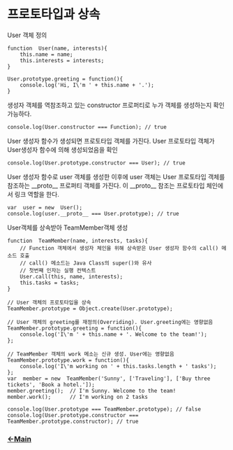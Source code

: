 # 프로토타입과 상속

 User 객체 정의
```
function  User(name, interests){
	this.name = name;
	this.interests = interests;
}

User.prototype.greeting = function(){
	console.log('Hi, I\'m ' + this.name + '.');
}
```

생성자 객체를 역참조하고 있는 constructor 프로퍼티로 누가 객체를 생성하는지 확인 가능하다.
```
console.log(User.constructor === Function); // true
```

User 생성자 함수가 생성되면 프로토타입 객체를 가진다.
User 프로토타입 객체가 User생성자 함수에 의해 생성되었음을 확인
```
console.log(User.prototype.constructor === User); // true
```

User 생성자 함수로 user 객체를 생성한 이후에 user 객체는 User 프로토타입 객체를 참조하는 \_\_proto__ 프로퍼티 객체를 가진다.
 이 \_\_proto__ 참조는 프로토타입 체인에서 링크 역할을 한다.
```
var  user = new  User();
console.log(user.__proto__ === User.prototype); // true
```
User객체를 상속받아 TeamMember객체 생성
```
function  TeamMember(name, interests, tasks){
	// Function 객체에서 생성자 체인을 위해 상속받은 User 생성자 함수의 call() 메소드 호출
	// call() 메소드는 Java Class의 super()와 유사
	// 첫번째 인자는 실행 컨텍스트
	User.call(this, name, interests);
	this.tasks = tasks;
}
  
// User 객체의 프로토타입을 상속
TeamMember.prototype = Object.create(User.prototype);

// User 객체의 greeting를 재정의(Overriding). User.greeting에는 영향없음
TeamMember.prototype.greeting = function(){
	console.log('I\'m ' + this.name + '. Welcome to the team!');
};

// TeamMember 객체의 work 메소는 신규 생성. User에는 영향없음
TeamMember.prototype.work = function(){
	console.log('I\'m working on ' + this.tasks.length + ' tasks');
};
var  member = new  TeamMember('Sunny', ['Traveling'], ['Buy three tickets', 'Book a hotel.']);
member.greeting();  // I'm Sunny. Welcome to the team!
member.work();      // I'm working on 2 tasks

console.log(User.prototype === TeamMember.prototype); // false
console.log(User.prototype.constructor === TeamMember.prototype.constructor); // true
```

### [<-Main](https://github.com/itjeon/javascript)
